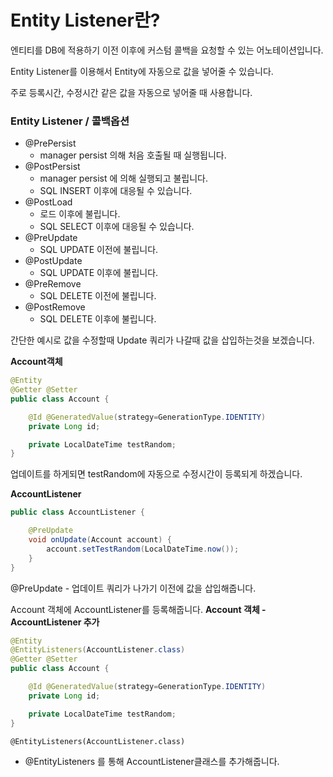 # Entity Listener란?
엔티티를 DB에 적용하기 이전 이후에 커스텀 콜백을 요청할 수 있는 어노테이션입니다. 

Entity Listener를 이용해서 Entity에 자동으로 값을 넣어줄 수 있습니다.

주로 등록시간, 수정시간 같은 값을 자동으로 넣어줄 때 사용합니다.

### Entity Listener / 콜백옵션
* @PrePersist
  * manager persist 의해 처음 호출될 때 실행됩니다.
* @PostPersist
  * manager persist 에 의해 실행되고 불립니다.
  * SQL INSERT 이후에 대응될 수 있습니다.
* @PostLoad
  * 로드 이후에 불립니다.
  * SQL SELECT 이후에 대응될 수 있습니다.
* @PreUpdate
  * SQL UPDATE 이전에 불립니다.
* @PostUpdate
  * SQL UPDATE 이후에 불립니다.
* @PreRemove
  * SQL DELETE 이전에 불립니다.
* @PostRemove
  * SQL DELETE 이후에 불립니다.

간단한 예시로 값을 수정할때 Update 쿼리가 나갈때 값을 삽입하는것을 보겠습니다.

**Account객체**
```Java
@Entity
@Getter @Setter
public class Account {

    @Id @GeneratedValue(strategy=GenerationType.IDENTITY)
    private Long id;

    private LocalDateTime testRandom;
}
```
업데이트를 하게되면 testRandom에 자동으로 수정시간이 등록되게 하겠습니다.

**AccountListener**
```Java
public class AccountListener {

    @PreUpdate
    void onUpdate(Account account) {
        account.setTestRandom(LocalDateTime.now());
    }
}
```
@PreUpdate - 업데이트 쿼리가 나가기 이전에 값을 삽입해줍니다.

Account 객체에 AccountListener를 등록해줍니다.
**Account 객체 - AccountListener 추가**
```Java
@Entity
@EntityListeners(AccountListener.class)
@Getter @Setter
public class Account {

    @Id @GeneratedValue(strategy=GenerationType.IDENTITY)
    private Long id;

    private LocalDateTime testRandom;
}
```
`@EntityListeners(AccountListener.class)`
* @EntityListeners 를 통해 AccountListener클래스를 추가해줍니다.


